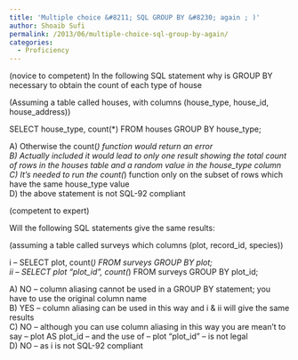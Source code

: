 ```yaml
---
title: 'Multiple choice &#8211; SQL GROUP BY &#8230; again ; )'
author: Shoaib Sufi
permalink: /2013/06/multiple-choice-sql-group-by-again/
categories:
  - Proficiency
---
```

(novice to competent) In the following SQL statement why is GROUP BY necessary to obtain the count of each type of house

(Assuming a table called houses, with columns (house\_type, house\_id, house_address))

SELECT house\_type, count(*) FROM houses GROUP BY house\_type;

A) Otherwise the count(*) function would return an error  
B) Actually included it would lead to only one result showing the total count of rows in the houses table and a random value in the house_type column  
C) It&#8217;s needed to run the count(*) function only on the subset of rows which have the same house_type value  
D) the above statement is not SQL-92 compliant

(competent to expert)

Will the following SQL statements give the same results:

(assuming a table called surveys which columns (plot, record_id, species))

i &#8211; SELECT plot, count(*) FROM surveys GROUP BY plot;  
ii &#8211; SELECT plot &#8220;plot\_id&#8221;, count(*) FROM surveys GROUP BY plot\_id;

A) NO &#8211; column aliasing cannot be used in a GROUP BY statement; you have to use the original column name  
B) YES &#8211; column aliasing can be used in this way and i & ii will give the same results  
C) NO &#8211; although you can use column aliasing in this way you are mean&#8217;t to say &#8211; plot AS plot\_id &#8211; and the use of &#8211; plot &#8220;plot\_id&#8221; &#8211; is not legal  
D) NO &#8211; as i is not SQL-92 compliant
